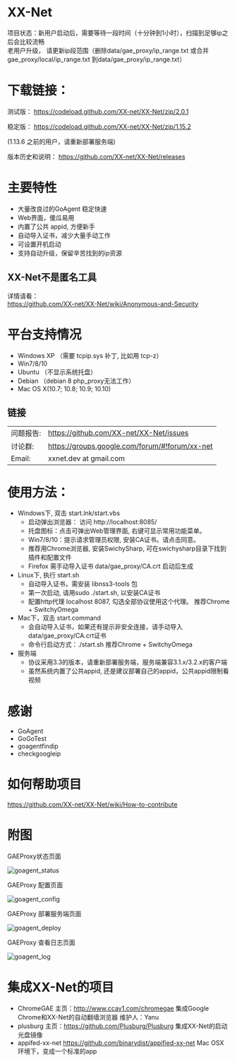 XX-Net
========
项目状态：新用户启动后，需要等待一段时间（十分钟到1小时），扫描到足够ip之后会比较流畅  
老用户升级， 请更新ip段范围（删除data/gae_proxy/ip_range.txt 或合并gae_proxy/local/ip_range.txt 到data/gae_proxy/ip_range.txt）  


下载链接：
==========
测试版：
https://codeload.github.com/XX-net/XX-Net/zip/2.0.1

稳定版：
https://codeload.github.com/XX-net/XX-Net/zip/1.15.2

(1.13.6 之前的用户，请重新部署服务端)


版本历史和说明： https://github.com/XX-net/XX-Net/releases
   
  
  

主要特性
========
* 大量改良过的GoAgent 稳定快速
* Web界面，傻瓜易用
* 内置了公共 appid, 方便新手
* 自动导入证书，减少大量手动工作
* 可设置开机启动
* 支持自动升级，保留辛苦找到的ip资源

## XX-Net不是匿名工具 
详情请看：  
https://github.com/XX-net/XX-Net/wiki/Anonymous-and-Security


平台支持情况
================
* Windows XP （需要 tcpip.sys 补丁, 比如用 tcp-z）
* Win7/8/10
* Ubuntu （不显示系统托盘）
* Debian （debian 8 php_proxy无法工作）
* Mac OS X(10.7; 10.8; 10.9; 10.10)

## 链接
|   |   |
| --------   | :----  |
|问题报告:  |https://github.com/XX-net/XX-Net/issues|
|讨论群:  |https://groups.google.com/forum/#!forum/xx-net|
|Email:   |xxnet.dev at gmail.com|

使用方法：
========
* Windows下, 双击 start.lnk/start.vbs
  - 启动弹出浏览器： 访问 http://localhost:8085/
  - 托盘图标：点击可弹出Web管理界面, 右键可显示常用功能菜单。
  - Win7/8/10：提示请求管理员权限, 安装CA证书。请点击同意。
  - 推荐用Chrome浏览器, 安装SwichySharp, 可在swichysharp目录下找到插件和配置文件
  - Firefox 需手动导入证书 data/gae_proxy/CA.crt 启动后生成
* Linux下, 执行 start.sh
  - 自动导入证书，需安装 libnss3-tools 包
  - 第一次启动, 请用sudo ./start.sh, 以安装CA证书
  - 配置http代理 localhost 8087, 勾选全部协议使用这个代理。
    推荐Chrome + SwitchyOmega
* Mac下，双击 start.command
  - 会自动导入证书，如果还有提示非安全连接，请手动导入data/gae_proxy/CA.crt证书
  - 命令行启动方式：./start.sh
    推荐Chrome + SwitchyOmega
* 服务端
  - 协议采用3.3的版本，请重新部署服务端，服务端兼容3.1.x/3.2.x的客户端
  - 虽然系统内置了公共appid, 还是建议部署自己的appid，公共appid限制看视频

感谢
=========
* GoAgent
* GoGoTest
* goagentfindip
* checkgoogleip


如何帮助项目
==========
https://github.com/XX-net/XX-Net/wiki/How-to-contribute


附图
======

GAEProxy状态页面

![goagent_status](https://cloud.githubusercontent.com/assets/10395528/5849287/f71c62fc-a1b9-11e4-9ae0-b33fc78ed5fd.png)

GAEProxy 配置页面

![goagent_config](https://cloud.githubusercontent.com/assets/10395528/5849285/f68ac84c-a1b9-11e4-808a-5ec78f2fd3af.png)

GAEProxy 部署服务端页面

![goagent_deploy](https://cloud.githubusercontent.com/assets/10395528/5849286/f6e81dda-a1b9-11e4-94f8-2b9d2492bd39.png)

GAEProxy 查看日志页面

![goagent_log](https://cloud.githubusercontent.com/assets/10395528/5849288/f72138cc-a1b9-11e4-94df-d0b7ab160f0c.png)

集成XX-Net的项目
===============
* ChromeGAE
  主页：http://www.ccav1.com/chromegae
  集成Google Chrome和XX-Net的自动翻墙浏览器
  维护人：Yanu
* plusburg
  主页：https://github.com/Plusburg/Plusburg
  集成XX-Net的启动光盘镜像
* appifed-xx-net
  https://github.com/binarydist/appified-xx-net
  Mac OSX 环境下，变成一个标准的app
